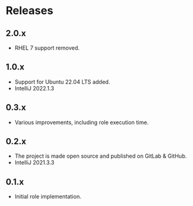 # Releases

## 2.0.x

- RHEL 7 support removed.

## 1.0.x

- Support for Ubuntu 22.04 LTS added.
- IntelliJ 2022.1.3

## 0.3.x

- Various improvements, including role execution time.

## 0.2.x

- The project is made open source and published on GitLab & GitHub.
- IntelliJ 2021.3.3

## 0.1.x

- Initial role implementation.
